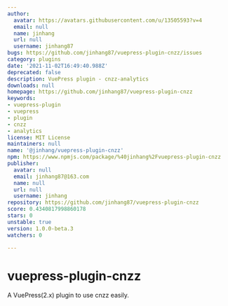```yaml
---
author:
  avatar: https://avatars.githubusercontent.com/u/13505593?v=4
  email: null
  name: jinhang
  url: null
  username: jinhang87
bugs: https://github.com/jinhang87/vuepress-plugin-cnzz/issues
category: plugins
date: '2021-11-02T16:49:40.988Z'
deprecated: false
description: VuePress plugin - cnzz-analytics
downloads: null
homepage: https://github.com/jinhang87/vuepress-plugin-cnzz
keywords:
- vuepress-plugin
- vuepress
- plugin
- cnzz
- analytics
license: MIT License
maintainers: null
name: '@jinhang/vuepress-plugin-cnzz'
npm: https://www.npmjs.com/package/%40jinhang%2Fvuepress-plugin-cnzz
publisher:
  avatar: null
  email: jinhang87@163.com
  name: null
  url: null
  username: jinhang
repository: https://github.com/jinhang87/vuepress-plugin-cnzz
score: 0.4340817998860178
stars: 0
unstable: true
version: 1.0.0-beta.3
watchers: 0

---
```


# vuepress-plugin-cnzz
A VuePress(2.x) plugin to use cnzz easily.
